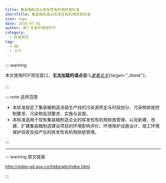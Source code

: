 ```yaml
---
title: 集装箱制造业挥发性有机物排放标准
shortTitle: 集装箱制造业挥发性有机物排放标准
icon: repo
date: 2016-07-01
author: 原广东省环境保护厅
category:
  - 标准规范
tag:
  - DB
  - 大气
---
```


::: warning

本文使用PDF预览窗口<Badge text="基于Chromium内核" type="tip" />，**无法加载的请点击**:mag:*[查看全文](/static/pdf/P8/DB/DB-44-1837-2016.pdf){target="_blank"}*。

:::

::: note 适用范围

- 本标准规定了集装箱制造涂装生产线的污染源界定与时段划分、污染物排放控制要求、污染物监测要求、实施与监督。
- 本标准适用于现有集装箱制造企业的挥发性有机物排放管理，以及新建、改建、扩建集装箱制造建设项目的环境影响评价、环境保护设施设计、竣工环境保护验收及投产后的挥发性有机物排放管理。

:::

<PDF url="/static/pdf/P8/DB/DB-44-1837-2016.pdf" :zoom=90 height="1020px" />

---

::: warning 原文链接

<http://gdee.gd.gov.cn/hbbzwb/index.html>

:::